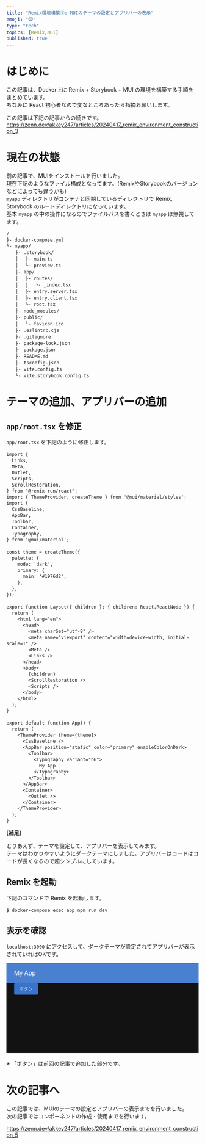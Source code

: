 ```yaml
---
title: "Remix環境構築④: MUIのテーマの設定とアプリバーの表示"
emoji: "😺"
type: "tech"
topics: [Remix,MUI]
published: true
---
```


# はじめに

この記事は、Docker上に Remix + Storybook + MUI の環境を構築する手順をまとめています。  
ちなみに React 初心者なので変なところあったら指摘お願いします。  

この記事は下記の記事からの続きです。  
https://zenn.dev/akkey247/articles/20240417_remix_environment_construction_3

# 現在の状態

前の記事で、MUIをインストールを行いました。  
現在下記のようなファイル構成となってます。(RemixやStorybookのバージョンなどによっても違うかも)  
`myapp` ディレクトリがコンテナと同期しているディレクトリで Remix, Storybook のルートディレクトリになっています。  
基本 `myapp` の中の操作になるのでファイルパスを書くときは `myapp` は無視してます。  

```
/
├- docker-compose.yml
└- myapp/
　　├- .storybook/
　　│ 　├- main.ts
　　│ 　└- preview.ts
　　├- app/
　　│ 　├- routes/
　　│ 　│ 　└- _index.tsx
　　│ 　├- entry.server.tsx
　　│ 　├- entry.client.tsx
　　│ 　└- root.tsx
　　├- node_modules/
　　├- public/
　　│ 　└- favicon.ico
　　├- .eslintrc.cjs
　　├- .gitignore
　　├- package-lock.json
　　├- package.json
　　├- README.md
　　├- tsconfig.json
　　├- vite.config.ts
　　└- vite.storybook.config.ts
```

# テーマの追加、アプリバーの追加

## `app/root.tsx` を修正

`app/root.tsx` を下記のように修正します。  

```tsx:app/root.tsx
import {
  Links,
  Meta,
  Outlet,
  Scripts,
  ScrollRestoration,
} from "@remix-run/react";
import { ThemeProvider, createTheme } from '@mui/material/styles';
import {
  CssBaseline,
  AppBar,
  Toolbar,
  Container,
  Typography,
} from '@mui/material';

const theme = createTheme({
  palette: {
    mode: 'dark',
    primary: {
      main: '#1976d2',
    },
  },
});

export function Layout({ children }: { children: React.ReactNode }) {
  return (
    <html lang="en">
      <head>
        <meta charSet="utf-8" />
        <meta name="viewport" content="width=device-width, initial-scale=1" />
        <Meta />
        <Links />
      </head>
      <body>
        {children}
        <ScrollRestoration />
        <Scripts />
      </body>
    </html>
  );
}

export default function App() {
  return (
    <ThemeProvider theme={theme}>
      <CssBaseline />
      <AppBar position="static" color="primary" enableColorOnDark>
        <Toolbar>
          <Typography variant="h6">
            My App
          </Typography>
        </Toolbar>
      </AppBar>
      <Container>
        <Outlet />
      </Container>
    </ThemeProvider>
  );
}
```

__[補足]__

とりあえず、テーマを設定して、アプリバーを表示してみます。  
テーマはわかりやすいようにダークテーマにしました。アプリバーはコードはコードが長くなるので超シンプルにしています。  

## Remix を起動

下記のコマンドで Remix を起動します。  

```
$ docker-compose exec app npm run dev
```

## 表示を確認

`localhost:3000` にアクセスして、ダークテーマが設定されてアプリバーが表示されていればOKです。  

![](/images/20240420_remix_environment_construction_4__image1.png)

※ 「ボタン」は前回の記事で追加した部分です。

# 次の記事へ

この記事では、MUIのテーマの設定とアプリバーの表示までを行いました。  
次の記事ではコンポーネントの作成・使用までを行います。  

https://zenn.dev/akkey247/articles/20240417_remix_environment_construction_5
